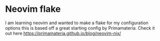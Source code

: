 # Neovim flake


I am learning neovim and wanted to make a flake for my configuration options this is based off a great starting config by Primamateria.  Check it out here https://primamateria.github.io/blog/neovim-nix/



